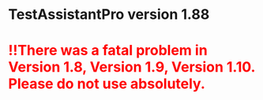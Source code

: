 # TestAssistantPro version 1.88

# <span style="color:red">!!There was a fatal problem in Version 1.8, Version 1.9, Version 1.10. Please do not use absolutely.</span>
